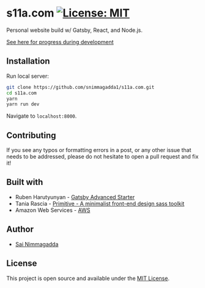 # s11a.com [![License: MIT](https://img.shields.io/badge/License-MIT-blue.svg)](https://opensource.org/licenses/MIT)

Personal website build w/ Gatsby, React, and Node.js.

[See here for progress during development](http://s11a-website.s3-website-us-east-1.amazonaws.com/)

## Installation

Run local server:

```bash
git clone https://github.com/snimmagadda1/s11a.com.git
cd s11a.com
yarn
yarn run dev
```

Navigate to `localhost:8000`.

## Contributing

If you see any typos or formatting errors in a post, or any other issue that needs to be addressed, please do not hesitate to open a pull request and fix it!

## Built with

- Ruben Harutyunyan - [Gatsby Advanced Starter](https://github.com/vagr9k/gatsby-advanced-starter/)
- Tania Rascia - [Primitive - A minimalist front-end design sass toolkit](https://taniarascia.github.io/primitive/)
- Amazon Web Services - [AWS](https://aws.amazon.com/)

## Author

- [Sai Nimmagadda](https://www.s11a.com)

## License

This project is open source and available under the [MIT License](LICENSE).
